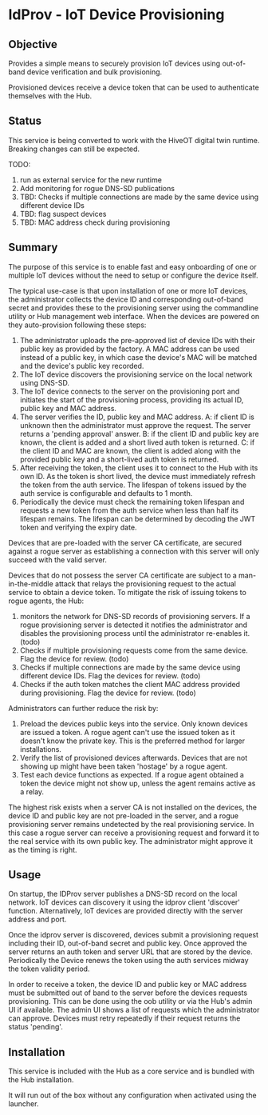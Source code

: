 # IdProv - IoT Device Provisioning

## Objective

Provides a simple means to securely provision IoT devices using out-of-band device verification and bulk provisioning. 

Provisioned devices receive a device token that can be used to authenticate themselves with the Hub.

## Status

This service is being converted to work with the HiveOT digital twin runtime. Breaking changes can still be expected.

TODO:
1. run as external service for the new runtime
1. Add monitoring for rogue DNS-SD publications 
2. TBD: Checks if multiple connections are made by the same device using different device IDs
3. TBD: flag suspect devices
4. TBD: MAC address check during provisioning

## Summary 

The purpose of this service is to enable fast and easy onboarding of one or multiple IoT devices without the need to setup or configure the device itself. 

The typical use-case is that upon installation of one or more IoT devices, the administrator collects the device ID and corresponding out-of-band secret and provides these to the provisioning server using the commandline utility or Hub management web interface. When the devices are powered on they auto-provision following these steps:

1. The administrator uploads the pre-approved list of device IDs with their public key as provided by the factory. A MAC address can be used instead of a public key, in which case the device's MAC will be matched and the device's public key recorded.
1. The IoT device discovers the provisioning service on the local network using DNS-SD. 
1. The IoT device connects to the server on the provisioning port and initiates the start of the provisioning process, providing its actual ID, public key and MAC address.
1. The server verifies the ID, public key and MAC address. 
   A: if client ID is unknown then the administrator must approve the request. The server returns a 'pending approval' answer.
   B: if the client ID and public key are known, the client is added and a short lived auth token is returned. 
   C: if the client ID and MAC are known, the client is added along with the provided public key and a short-lived auth token is returned.
5. After receiving the token, the client uses it to connect to the Hub with its own ID. As the token is short lived, the device must immediately refresh the token from the auth service. The lifespan of tokens issued by the auth service is configurable and defaults to 1 month. 
6. Periodically the device must check the remaining token lifespan and requests a new token from the auth service when less than half its lifespan remains.  The lifespan can be determined by decoding the JWT token and verifying the expiry date. 

Devices that are pre-loaded with the server CA certificate, are secured against a rogue server as establishing a connection with this server will only succeed with the valid server.

Devices that do not possess the server CA certificate are subject to a man-in-the-middle attack that relays the provisioning request to the actual service to obtain a device token.
To mitigate the risk of issuing tokens to rogue agents, the Hub:
1. monitors the network for DNS-SD records of provisioning servers. If a rogue provisioning server is detected it notifies the administrator and disables the provisioning process until the administrator re-enables it. (todo)
2. Checks if multiple provisioning requests come from the same device. Flag the device for review. (todo)
3. Checks if multiple connections are made by the same device using different device IDs. Flag the devices for review. (todo)
4. Checks if the auth token matches the client MAC address provided during provisioning. Flag the device for review. (todo)  

Administrators can further reduce the risk by:
1. Preload the devices public keys into the service. Only known devices are issued a token. A rogue agent can't use the issued token as it doesn't know the private key.  This is the preferred method for larger installations.
2. Verify the list of provisioned devices afterwards. Devices that are not showing up might have been taken 'hostage' by a rogue agent. 
3. Test each device functions as expected. If a rogue agent obtained a token the device might not show up, unless the agent remains active as a relay.

The highest risk exists when a server CA is not installed on the devices, the device ID and public key are not pre-loaded in the server, and a rogue provisioning server remains undetected by the real provisioning service. In this case a rogue server can receive a provisioning request and forward it to the real service with its own public key. The administrator might approve it as the timing is right. 


## Usage

On startup, the IDProv server publishes a DNS-SD record on the local network. IoT devices can discovery it using the idprov client 'discover' function. Alternatively, IoT devices are provided directly with the server address and port.

Once the idprov server is discovered, devices submit a provisioning request including their ID, out-of-band secret and public key. Once approved the server returns an auth token and server URL that are stored by the device. Periodically the Device renews the token using the auth services midway the token validity period.

In order to receive a token, the device ID and public key or MAC address must be submitted out of band to the server before the devices requests provisioning. This can be done using the oob utility or via the Hub's admin UI if available. The admin UI shows a list of requests which the administrator can approve. Devices must retry repeatedly if their request returns the status 'pending'.

## Installation

This service is included with the Hub as a core service and is bundled with the Hub installation.

It will run out of the box without any configuration when activated using the launcher.

